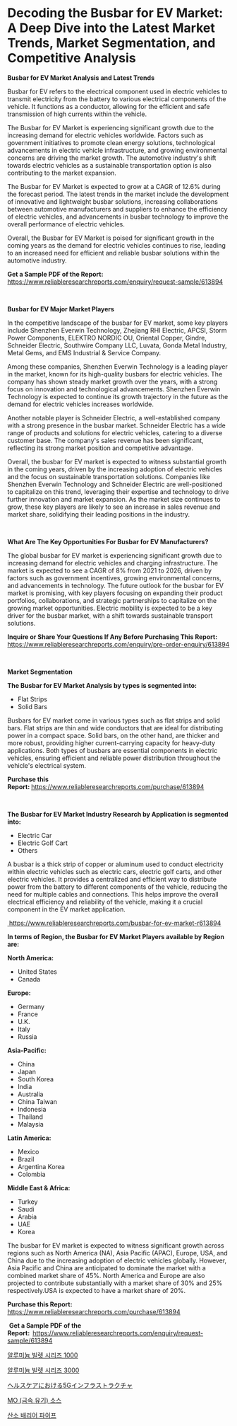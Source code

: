 <p><h1>Decoding the Busbar for EV Market: A Deep Dive into the Latest Market Trends, Market Segmentation, and Competitive Analysis</h1></p><p><strong>Busbar for EV Market Analysis and Latest Trends</strong></p>
<p><p>Busbar for EV refers to the electrical component used in electric vehicles to transmit electricity from the battery to various electrical components of the vehicle. It functions as a conductor, allowing for the efficient and safe transmission of high currents within the vehicle.</p><p>The Busbar for EV Market is experiencing significant growth due to the increasing demand for electric vehicles worldwide. Factors such as government initiatives to promote clean energy solutions, technological advancements in electric vehicle infrastructure, and growing environmental concerns are driving the market growth. The automotive industry's shift towards electric vehicles as a sustainable transportation option is also contributing to the market expansion.</p><p>The Busbar for EV Market is expected to grow at a CAGR of 12.6% during the forecast period. The latest trends in the market include the development of innovative and lightweight busbar solutions, increasing collaborations between automotive manufacturers and suppliers to enhance the efficiency of electric vehicles, and advancements in busbar technology to improve the overall performance of electric vehicles.</p><p>Overall, the Busbar for EV Market is poised for significant growth in the coming years as the demand for electric vehicles continues to rise, leading to an increased need for efficient and reliable busbar solutions within the automotive industry.</p></p>
<p><strong>Get a Sample PDF of the Report:&nbsp;</strong> <a href="https://www.reliableresearchreports.com/enquiry/request-sample/613894">https://www.reliableresearchreports.com/enquiry/request-sample/613894</a></p>
<p>&nbsp;</p>
<p><strong>Busbar for EV Major Market Players</strong></p>
<p><p>In the competitive landscape of the busbar for EV market, some key players include Shenzhen Everwin Technology, Zhejiang RHI Electric, APCSI, Storm Power Components, ELEKTRO NORDIC OU, Oriental Copper, Gindre, Schneider Electric, Southwire Company LLC, Luvata, Gonda Metal Industry, Metal Gems, and EMS Industrial & Service Company.</p><p>Among these companies, Shenzhen Everwin Technology is a leading player in the market, known for its high-quality busbars for electric vehicles. The company has shown steady market growth over the years, with a strong focus on innovation and technological advancements. Shenzhen Everwin Technology is expected to continue its growth trajectory in the future as the demand for electric vehicles increases worldwide.</p><p>Another notable player is Schneider Electric, a well-established company with a strong presence in the busbar market. Schneider Electric has a wide range of products and solutions for electric vehicles, catering to a diverse customer base. The company's sales revenue has been significant, reflecting its strong market position and competitive advantage.</p><p>Overall, the busbar for EV market is expected to witness substantial growth in the coming years, driven by the increasing adoption of electric vehicles and the focus on sustainable transportation solutions. Companies like Shenzhen Everwin Technology and Schneider Electric are well-positioned to capitalize on this trend, leveraging their expertise and technology to drive further innovation and market expansion. As the market size continues to grow, these key players are likely to see an increase in sales revenue and market share, solidifying their leading positions in the industry.</p></p>
<p>&nbsp;</p>
<p><strong>What Are The Key Opportunities For Busbar for EV Manufacturers?</strong></p>
<p><p>The global busbar for EV market is experiencing significant growth due to increasing demand for electric vehicles and charging infrastructure. The market is expected to see a CAGR of 8% from 2021 to 2026, driven by factors such as government incentives, growing environmental concerns, and advancements in technology. The future outlook for the busbar for EV market is promising, with key players focusing on expanding their product portfolios, collaborations, and strategic partnerships to capitalize on the growing market opportunities. Electric mobility is expected to be a key driver for the busbar market, with a shift towards sustainable transport solutions.</p></p>
<p><strong>Inquire or Share Your Questions If Any Before Purchasing This Report:</strong> <a href="https://www.reliableresearchreports.com/enquiry/pre-order-enquiry/613894">https://www.reliableresearchreports.com/enquiry/pre-order-enquiry/613894</a></p>
<p>&nbsp;</p>
<p><strong>Market Segmentation</strong></p>
<p><strong>The Busbar for EV Market Analysis by types is segmented into:</strong></p>
<p><ul><li>Flat Strips</li><li>Solid Bars</li></ul></p>
<p><p>Busbars for EV market come in various types such as flat strips and solid bars. Flat strips are thin and wide conductors that are ideal for distributing power in a compact space. Solid bars, on the other hand, are thicker and more robust, providing higher current-carrying capacity for heavy-duty applications. Both types of busbars are essential components in electric vehicles, ensuring efficient and reliable power distribution throughout the vehicle's electrical system.</p></p>
<p><strong>Purchase this Report:&nbsp;</strong><a href="https://www.reliableresearchreports.com/purchase/613894">https://www.reliableresearchreports.com/purchase/613894</a></p>
<p>&nbsp;</p>
<p><strong>The Busbar for EV Market Industry Research by Application is segmented into:</strong></p>
<p><ul><li>Electric Car</li><li>Electric Golf Cart</li><li>Others</li></ul></p>
<p><p>A busbar is a thick strip of copper or aluminum used to conduct electricity within electric vehicles such as electric cars, electric golf carts, and other electric vehicles. It provides a centralized and efficient way to distribute power from the battery to different components of the vehicle, reducing the need for multiple cables and connections. This helps improve the overall electrical efficiency and reliability of the vehicle, making it a crucial component in the EV market application.</p></p>
<p><a href="https://www.reliableresearchreports.com/busbar-for-ev-market-r613894">&nbsp;https://www.reliableresearchreports.com/busbar-for-ev-market-r613894</a></p>
<p><strong>In terms of Region, the Busbar for EV Market Players available by Region are:</strong></p>
<p>
    <p> <strong> North America: </strong>
        <ul>
            <li>United States</li>
            <li>Canada</li>
        </ul>
        </p> 
    <p> <strong> Europe: </strong>
        <ul>
            <li>Germany</li>
            <li>France</li>
            <li>U.K.</li>
            <li>Italy</li>
            <li>Russia</li>
        </ul>
        </p> 
    <p> <strong> Asia-Pacific: </strong>
        <ul>
            <li>China</li>
            <li>Japan</li>
            <li>South Korea</li>
            <li>India</li>
            <li>Australia</li>
            <li>China Taiwan</li>
            <li>Indonesia</li>
            <li>Thailand</li>
            <li>Malaysia</li>
        </ul>
        </p> 
    <p> <strong> Latin America: </strong>
        <ul>
            <li>Mexico</li>
            <li>Brazil</li>
            <li>Argentina Korea</li>
            <li>Colombia</li>
        </ul>
        </p> 
    <p> <strong> Middle East & Africa: </strong>
        <ul>
            <li>Turkey</li>
            <li>Saudi</li>
            <li>Arabia</li>
            <li>UAE</li>
            <li>Korea</li>
        </ul>
    </p>
    </p>
<p><p>The busbar for EV market is expected to witness significant growth across regions such as North America (NA), Asia Pacific (APAC), Europe, USA, and China due to the increasing adoption of electric vehicles globally. However, Asia Pacific and China are anticipated to dominate the market with a combined market share of 45%. North America and Europe are also projected to contribute substantially with a market share of 30% and 25% respectively.USA is expected to have a market share of 20%.</p></p>
<p><strong>Purchase this Report: </strong><a href="https://www.reliableresearchreports.com/purchase/613894">https://www.reliableresearchreports.com/purchase/613894</a></p>
<p>&nbsp;<strong>Get a Sample PDF of the Report:&nbsp;&nbsp;</strong><a href="https://www.reliableresearchreports.com/enquiry/request-sample/613894">https://www.reliableresearchreports.com/enquiry/request-sample/613894</a></p>
<p><strong></strong></p>
<p><p><a href="https://github.com/regina00882/Market-Research-Report-List-1/blob/main/182109990906.md">알루미늄 빌렛 시리즈 1000</a></p><p><a href="https://github.com/lzrvbyqzftro57/Market-Research-Report-List-2/blob/main/891479490907.md">알루미늄 빌렛 시리즈 3000</a></p><p><a href="https://github.com/jkjreqjscoxx7/Market-Research-Report-List-2/blob/main/770127799557.md">ヘルスケアにおける5Gインフラストラクチャ</a></p><p><a href="https://medium.com/@drewbarton1911/mo-%EA%B8%88%EC%86%8D-%EC%9C%A0%EA%B8%B0-%EC%86%8C%EC%8A%A4-%EC%8B%9C%EC%9E%A5-%EA%B7%9C%EB%AA%A8-%EB%B0%8F-%EC%8B%9C%EC%9E%A5-%EB%8F%99%ED%96%A5-2024%EB%85%84%EB%B6%80%ED%84%B0-2031%EB%85%84%EA%B9%8C%EC%A7%80%EC%9D%98-%EC%99%84%EC%A0%84%ED%95%9C-%EC%82%B0%EC%97%85-%EA%B0%9C%EC%9A%94-6f05f4940435">MO (금속 유기) 소스</a></p><p><a href="https://medium.com/@soloncarter42/%EC%82%B0%EC%86%8C-%EC%B0%A8%EB%8B%A8-%EA%B4%80-%EC%8B%9C%EC%9E%A5-%EA%B7%9C%EB%AA%A8-%EC%8B%9C%EC%9E%A5-%EC%A0%84%EB%A7%9D-%EB%B0%8F-%EC%8B%9C%EC%9E%A5-%EC%98%88%EC%B8%A1-2024%EB%85%84%EB%B6%80%ED%84%B0-2031%EB%85%84%EA%B9%8C%EC%A7%80-917013312339">산소 배리어 파이프</a></p></p>